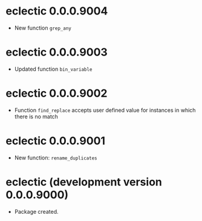 # eclectic 0.0.0.9004

* New function `grep_any`

# eclectic 0.0.0.9003

* Updated function `bin_variable`

# eclectic 0.0.0.9002

* Function `find_replace` accepts user defined value for instances in which there is no match

# eclectic 0.0.0.9001

* New function: `rename_duplicates`

# eclectic (development version 0.0.0.9000)

* Package created.
